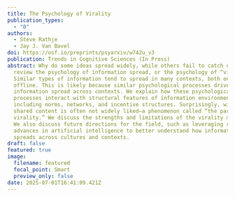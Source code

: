 ```yaml
---
title: The Psychology of Virality
publication_types:
  - "0"
authors:
  - Steve Rathje
  - Jay J. Van Bavel
doi: https://osf.io/preprints/psyarxiv/w742u_v3
publication: Trends in Cognitive Sciences (In Press)
abstract: Why do some ideas spread widely, while others fail to catch on? We
  review the psychology of information spread, or the psychology of “virality.”
  Similar types of information tend to spread in many contexts, both online and
  offline. This is likely because similar psychological processes drive
  information spread across contexts. We explain how these psychological
  processes interact with structural features of information environments,
  including norms, networks, and incentive structures. Surprisingly, widely
  shared content is often not widely liked—a phenomenon called “the paradox of
  virality.” We discuss the strengths and limitations of the virality metaphor.
  We also discuss future directions for the field, such as leveraging recent
  advances in artificial intelligence to better understand how information
  spreads across cultures and contexts.
draft: false
featured: true
image:
  filename: featured
  focal_point: Smart
  preview_only: false
date: 2025-07-01T16:41:09.421Z
---
```

